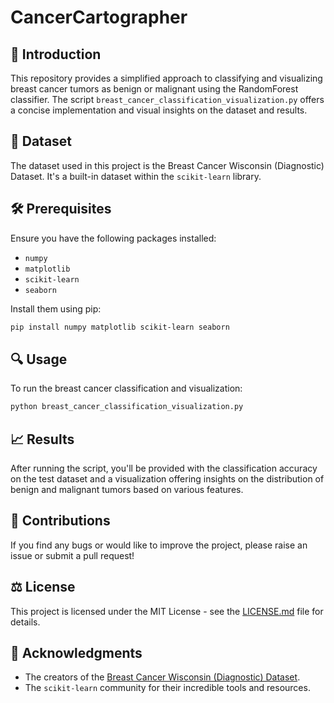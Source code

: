 # CancerCartographer

## 📌 Introduction

This repository provides a simplified approach to classifying and visualizing breast cancer tumors as benign or malignant using the RandomForest classifier. The script `breast_cancer_classification_visualization.py` offers a concise implementation and visual insights on the dataset and results.

## 📂 Dataset

The dataset used in this project is the Breast Cancer Wisconsin (Diagnostic) Dataset. It's a built-in dataset within the `scikit-learn` library.

## 🛠 Prerequisites

Ensure you have the following packages installed:

- `numpy`
- `matplotlib`
- `scikit-learn`
- `seaborn`

Install them using pip:

```bash
pip install numpy matplotlib scikit-learn seaborn
```

## 🔍 Usage

To run the breast cancer classification and visualization:

```bash
python breast_cancer_classification_visualization.py
```

## 📈 Results

After running the script, you'll be provided with the classification accuracy on the test dataset and a visualization offering insights on the distribution of benign and malignant tumors based on various features.

## 🤝 Contributions

If you find any bugs or would like to improve the project, please raise an issue or submit a pull request!

## ⚖ License

This project is licensed under the MIT License - see the [LICENSE.md](LICENSE.md) file for details.

## 👏 Acknowledgments

- The creators of the [Breast Cancer Wisconsin (Diagnostic) Dataset](https://archive.ics.uci.edu/ml/datasets/Breast+Cancer+Wisconsin+(Diagnostic)).
- The `scikit-learn` community for their incredible tools and resources.
